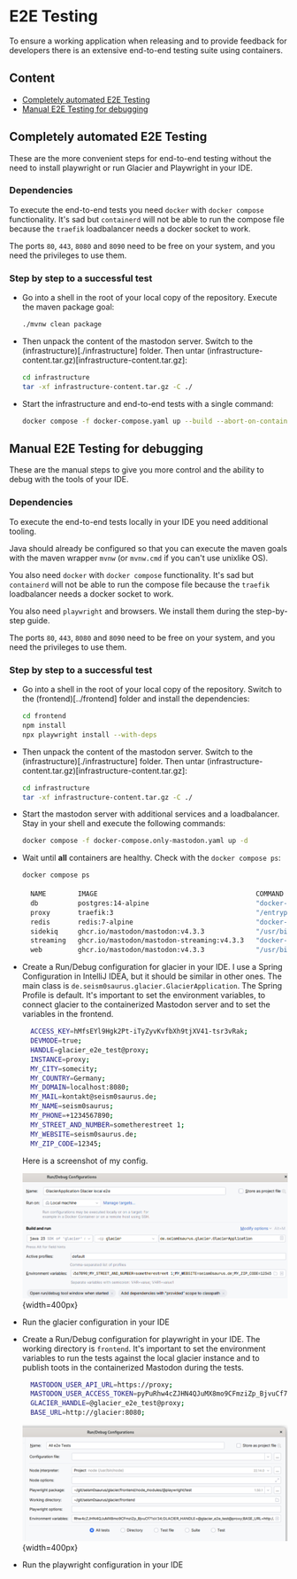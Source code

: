 # E2E Testing

To ensure a working application when releasing and to provide feedback for developers there is an extensive end-to-end testing suite using containers.

## Content

- [Completely automated E2E Testing](#completely-automated-e2e-testing)
- [Manual E2E Testing for debugging](#manual-e2e-testing-for-debugging)


## Completely automated E2E Testing

These are the more convenient steps for end-to-end testing without the need to install playwright or run Glacier and Playwright in your IDE.

### Dependencies

To execute the end-to-end tests you need `docker` with `docker compose` functionality.
It's sad but `containerd` will not be able to run the compose file because the `traefik` loadbalancer needs a docker socket to work.

The ports `80`, `443`, `8080` and `8090` need to be free on your system, and you need the privileges to use them.

### Step by step to a successful test

- Go into a shell in the root of your local copy of the repository. Execute the maven package goal:
  ```bash
  ./mvnw clean package
  ```
- Then unpack the content of the mastodon server. Switch to the (infrastructure)[./infrastructure] folder.
  Then untar (infrastructure-content.tar.gz)[infrastructure-content.tar.gz]:
  ```bash
  cd infrastructure
  tar -xf infrastructure-content.tar.gz -C ./
  ```
- Start the infrastructure and end-to-end tests with a single command:
  ```bash
  docker compose -f docker-compose.yaml up --build --abort-on-container-exit playwright --exit-code-from playwright
  ```

## Manual E2E Testing for debugging

These are the manual steps to give you more control and the ability to debug with the tools of your IDE.

### Dependencies

To execute the end-to-end tests locally in your IDE you need additional tooling.

Java should already be configured so that you can execute the maven goals with the maven wrapper `mvnw` (or `mvnw.cmd` if you can't use unixlike OS).

You also need `docker` with `docker compose` functionality.
It's sad but `containerd` will not be able to run the compose file because the `traefik` loadbalancer needs a docker socket to work.

You also need `playwright` and browsers. We install them during the step-by-step guide.

The ports `80`, `443`, `8080` and `8090` need to be free on your system, and you need the privileges to use them.


### Step by step to a successful test

- Go into a shell in the root of your local copy of the repository. Switch to the (frontend)[../frontend] folder and install the dependencies:
  ```bash
  cd frontend
  npm install
  npx playwright install --with-deps
  ```
- Then unpack the content of the mastodon server. Switch to the (infrastructure)[./infrastructure] folder.
  Then untar (infrastructure-content.tar.gz)[infrastructure-content.tar.gz]:
  ```bash
  cd infrastructure
  tar -xf infrastructure-content.tar.gz -C ./
  ```
- Start the mastodon server with additional services and a loadbalancer. Stay in your shell and execute the following commands:
  ```bash
  docker compose -f docker-compose.only-mastodon.yaml up -d
  ```
- Wait until **all** containers are healthy. Check with the `docker compose ps`:
  ```bash
  docker compose ps
  
    NAME        IMAGE                                        COMMAND                  SERVICE     CREATED          STATUS                        PORTS
    db          postgres:14-alpine                           "docker-entrypoint.s…"   db          39 minutes ago   Up About a minute (healthy)   5432/tcp
    proxy       traefik:3                                    "/entrypoint.sh trae…"   proxy       39 minutes ago   Up 39 minutes (healthy)       0.0.0.0:80->80/tcp, [::]:80->80/tcp, 0.0.0.0:443->443/tcp, [::]:443->443/tcp, 0.0.0.0:8090->8080/tcp, [::]:8090->8080/tcp
    redis       redis:7-alpine                               "docker-entrypoint.s…"   redis       39 minutes ago   Up 39 minutes (healthy)       6379/tcp
    sidekiq     ghcr.io/mastodon/mastodon:v4.3.3             "/usr/bin/tini -- bu…"   sidekiq     39 minutes ago   Up 2 minutes (healthy)        3000/tcp
    streaming   ghcr.io/mastodon/mastodon-streaming:v4.3.3   "docker-entrypoint.s…"   streaming   39 minutes ago   Up 39 minutes (healthy)       4000/tcp
    web         ghcr.io/mastodon/mastodon:v4.3.3             "/usr/bin/tini -- bu…"   web         39 minutes ago   Up 2 minutes (healthy)        3000/tcp
  ```
- Create a Run/Debug configuration for glacier in your IDE. I use a Spring Configuration in IntelliJ IDEA, but it should be similar in other ones.
  The main class is `de.seism0saurus.glacier.GlacierApplication`. The Spring Profile is default.
  It's important to set the environment variables, to connect glacier to the containerized Mastodon server and to set the variables in the frontend.
  ```bash
    ACCESS_KEY=hMfsEYl9Hgk2Pt-iTyZyvKvfbXh9tjXV41-tsr3vRak;
    DEVMODE=true;
    HANDLE=glacier_e2e_test@proxy;
    INSTANCE=proxy;
    MY_CITY=somecity;
    MY_COUNTRY=Germany;
    MY_DOMAIN=localhost:8080;
    MY_MAIL=kontakt@seism0saurus.de;
    MY_NAME=seism0saurus;
    MY_PHONE=+1234567890;
    MY_STREET_AND_NUMBER=sometherestreet 1;
    MY_WEBSITE=seism0saurus.de;
    MY_ZIP_CODE=12345;
  ```
  Here is a screenshot of my config.

  ![Screenshot of the Run/Debug configuration of the glacier backend](run_configuration_glacier.png){width=400px}
- Run the glacier configuration in your IDE
- Create a Run/Debug configuration for playwright in your IDE.
  The working directory is `frontend`.
  It's important to set the environment variables to run the tests against the local glacier instance and to publish toots in the containerized Mastodon during the tests.
  ```bash
    MASTODON_USER_API_URL=https://proxy;
    MASTODON_USER_ACCESS_TOKEN=pyPuRhw4cZJHN4QJuMX8mo9CFmziZp_BjvuCf71sV34;
    GLACIER_HANDLE=@glacier_e2e_test@proxy;
    BASE_URL=http://glacier:8080;
  ```
  ![Screenshot of the Run/Debug configuration of the playwright test](run_configuration_playwright.png){width=400px}
- Run the playwright configuration in your IDE

